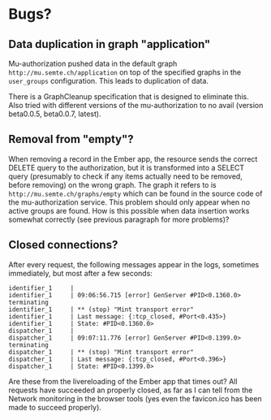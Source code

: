 # Bugs?

## Data duplication in graph "application"

Mu-authorization pushed data in the default graph `http://mu.semte.ch/application` on top of the specified graphs in the `user_groups` configuration. This leads to duplication of data.

There is a GraphCleanup specification that is designed to eliminate this. Also tried with different versions of the mu-authorization to no avail (version beta0.0.5, beta0.0.7, latest).

## Removal from "empty"?

When removing a record in the Ember app, the resource sends the correct DELETE query to the authorization, but it is transformed into a SELECT query (presumably to check if any items actually need to be removed, before removing) on the wrong graph. The graph it refers to is `http://mu.semte.ch/graphs/empty` which can be found in the source code of the mu-authorization service. This problem should only appear when no active groups are found. How is this possible when data insertion works somewhat correctly (see previous paragraph for more problems)?

## Closed connections?

After every request, the following messages appear in the logs, sometimes immediately, but most after a few seconds:

	identifier_1     | 
	identifier_1     | 09:06:56.715 [error] GenServer #PID<0.1360.0> terminating
	identifier_1     | ** (stop) "Mint transport error"
	identifier_1     | Last message: {:tcp_closed, #Port<0.435>}
	identifier_1     | State: #PID<0.1360.0>
	dispatcher_1     | 
	dispatcher_1     | 09:07:11.776 [error] GenServer #PID<0.1399.0> terminating
	dispatcher_1     | ** (stop) "Mint transport error"
	dispatcher_1     | Last message: {:tcp_closed, #Port<0.396>}
	dispatcher_1     | State: #PID<0.1399.0>

Are these from the livereloading of the Ember app that times out? All requests have succeeded an properly closed, as far as I can tell from the Network monitoring in the browser tools (yes even the favicon.ico has been made to succeed properly).
